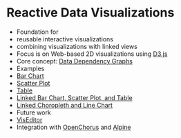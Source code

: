 # Reactive Data Visualizations

 * Foundation for
  * reusable interactive visualizations
  * combining visualizations with linked views
 * Focus is on Web-based 2D visualizations using [D3.js](http://d3js.org/)
 * Core concept: [Data Dependency Graphs](https://github.com/curran/model#data-dependency-graphs)
 * Examples
  * [Bar Chart](http://curran.github.io/model-contrib/#/examples/barChart)
  * [Scatter Plot](http://curran.github.io/model-contrib/#/examples/scatterPlot)
  * [Table](http://curran.github.io/model-contrib/#/examples/table)
  * [Linked Bar Chart, Scatter Plot, and Table](http://curran.github.io/model-contrib/#/examples/linkedViews)
  * [Linked Choropleth and Line Chart](http://curran.github.io/model/examples/d3LinkedChoropleth/)
 * Future work
  * [VisEditor](https://github.com/curran/visEditor)
  * Integration with [OpenChorus](http://openchorus.org/) and [Alpine](http://alpinenow.com/)